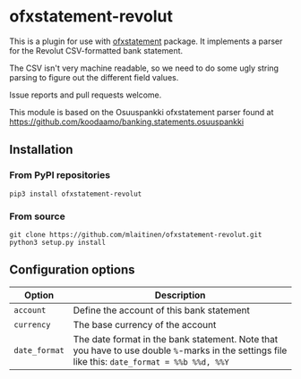 # ofxstatement-revolut

This is a plugin for use with [ofxstatement](https://github.com/kedder/ofxstatement) package. It implements
a parser for the Revolut CSV-formatted bank statement.

The CSV isn't very machine readable, so we need to do some ugly string
parsing to figure out the different field values.

Issue reports and pull requests welcome.

This module is based on the Osuuspankki ofxstatement parser found at
https://github.com/koodaamo/banking.statements.osuuspankki

## Installation

### From PyPI repositories
```
pip3 install ofxstatement-revolut
```

### From source
```
git clone https://github.com/mlaitinen/ofxstatement-revolut.git
python3 setup.py install
```

## Configuration options

| Option        | Description                                                                                                                                    |
|---------------|------------------------------------------------------------------------------------------------------------------------------------------------|
| `account`     | Define the account of this bank statement                                                                                                      |
| `currency`    | The base currency of the account                                                                                                               |
| `date_format` | The date format in the bank statement. Note that you have to use double `%`-marks in the settings file like this: `date_format = %%b %%d, %%Y` |
